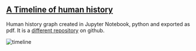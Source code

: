 ## [A Timeline of human history](https://github.com/kreier/timeline)

Human history graph created in Jupyter Notebook, python and exported as pdf. It is a [different repository](https://github.com/kreier/timeline) on github.

![timeline](https://raw.githubusercontent.com/kreier/timeline/main/spreadsheet/timeline.png)
